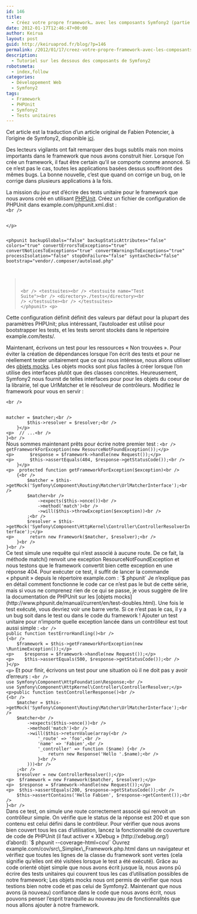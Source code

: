 ```yaml
---
id: 146
title:
  - Créez votre propre framework… avec les composants Symfony2 (partie 8)
date: 2012-01-17T12:46:47+00:00
author: Keirua
layout: post
guid: http://keiruaprod.fr/blog/?p=146
permalink: /2012/01/17/creez-votre-propre-framework-avec-les-composants-symfony2-partie-8/
description:
  - Tutoriel sur les dessous des composants de Symfony2
robotsmeta:
  - index,follow
categories:
  - Développement Web
  - Symfony2
tags:
  - Framework
  - PHPUnit
  - Symfony2
  - Tests unitaires
---
```

Cet article est la traduction d’un article original de Fabien Potencier, à l’origine de Symfony2, disponible [ici](http://fabien.potencier.org/article/57/create-your-own-framework-on-top-of-the-symfony2-components-part-8).

Des lecteurs vigilants ont fait remarquer des bugs subtils mais non moins importants dans le framework que nous avons construit hier. Lorsque l&rsquo;on crée un framework, il faut être certain qu&rsquo;il se comporte comme annoncé. Si ce n&rsquo;est pas le cas, toutes les applications basées dessus souffriront des mêmes bugs. La bonne nouvelle, c&rsquo;est que quand on corrige un bug, on le corrige dans plusieurs applications à la fois.

La mission du jour est d&rsquo;écrire des tests unitaire pour le framework que nous avons créé en utilisant [PHPUnit](http://www.phpunit.de/manual/current/en/index.html). Créez un fichier de configuration de PHPUnit dans example.com/phpunit.xml.dist :  
<code lang="xml">&lt;br />
<?xml version="1.0" encoding="UTF-8"?>&lt;/p>
&lt;phpunit backupGlobals="false"
		 backupStaticAttributes="false"
		 colors="true"
		 convertErrorsToExceptions="true"
		 convertNoticesToExceptions="true"
		 convertWarningsToExceptions="true"
		 processIsolation="false"
		 stopOnFailure="false"
		 syntaxCheck="false"
		 bootstrap="vendor/.composer/autoload.php"
>&lt;br />
	&lt;testsuites>&lt;br />
		&lt;testsuite name="Test Suite">&lt;br />
			&lt;directory>./tests&lt;/directory>&lt;br />
		&lt;/testsuite>&lt;br />
	&lt;/testsuites>
&lt;/phpunit>
&lt;p></code>

  
<!--more-->

  
Cette configuration définit définit des valeurs par défaut pour la plupart des paramètres PHPUnit; plus intéressant, l&rsquo;autoloader est utilisé pour bootstrapper les tests, et les tests seront stockés dans le répertoire example.com/tests/.

Maintenant, écrivons un test pour les ressources « Non trouvées ». Pour éviter la création de dépendances lorsque l&rsquo;on écrit des tests et pour ne réellement tester unitairement que ce qui nous intéresse, nous allons utiliser des [objets mocks](http://www.phpunit.de/manual/current/en/test-doubles.html). Les objets mocks sont plus faciles à créer lorsque l&rsquo;on utilise des interfaces plutôt que des classes concrètes. Heureusement, Symfony2 nous fournit de telles interfaces pour pour les objets du coeur de la librairie, tel que UrlMatcher et le résolveur de contrôleurs. Modifiez le framework pour vous en servir :

<code lang="php">&lt;br />
<?php
// example.com/src/Simplex/Framework.php

namespace Simplex;

// ...

use Symfony\Component\Routing\Matcher\UrlMatcherInterface;
use Symfony\Component\HttpKernel\Controller\ControllerResolverInterface;

class Framework
{
	protected $matcher;
	protected $resolver;

	public function __construct(UrlMatcherInterface $matcher, ControllerResolverInterface $resolver)
	{
		$this->matcher = $matcher;&lt;br />
		$this->resolver = $resolver;&lt;br />
	}&lt;/p>
&lt;p>	// ...&lt;br />
}&lt;br />
</code>

Nous sommes maintenant prêts pour écrire notre premier test :

<code lang="php">&lt;br />
<?php

// example.com/tests/Simplex/Tests/FrameworkTest.php

namespace Simplex\Tests;

use Simplex\Framework;
use Symfony\Component\HttpFoundation\Request;
use Symfony\Component\Routing\Exception\ResourceNotFoundException;

class FrameworkTest extends \PHPUnit_Framework_TestCase
{
	public function testNotFoundHandling()
	{
		$framework = $this->getFrameworkForException(new ResourceNotFoundException());&lt;/p>
&lt;p>		$response = $framework->handle(new Request());&lt;/p>
&lt;p>		$this->assertEquals(404, $response->getStatusCode());&lt;br />
	}&lt;/p>
&lt;p>	protected function getFrameworkForException($exception)&lt;br />
	{&lt;br />
		$matcher = $this->getMock('Symfony\Component\Routing\Matcher\UrlMatcherInterface');&lt;br />
		$matcher&lt;br />
			->expects($this->once())&lt;br />
			->method('match')&lt;br />
			->will($this->throwException($exception))&lt;br />
		;&lt;br />
		$resolver = $this->getMock('Symfony\Component\HttpKernel\Controller\ControllerResolverInterface');&lt;/p>
&lt;p>		return new Framework($matcher, $resolver);&lt;br />
	}&lt;br />
}&lt;br />
</code>

Ce test simule une requête qui n&rsquo;est associé à aucune route. De ce fait, la méthode match() renvoit une exception ResourceNotFoundException et nous testons que le framework convertit bien cette exception en une réponse 404.

Pour exécuter ce test, il suffit de lancer la commande « phpunit » depuis le répertoire example.com :

`$ phpunit`

Je n&rsquo;explique pas en détail comment fonctionne le code car ce n&rsquo;est pas le but de cette série, mais si vous ne comprenez rien de ce qui se passe, je vous suggère de lire la documentation de PHPUnit sur les [objets mocks](http://www.phpunit.de/manual/current/en/test-doubles.html).

Une fois le test exécuté, vous devriez voir une barre verte. Si ce n&rsquo;est pas le cas, il y a un bug soit dans le test ou dans le code du framework !

Ajouter un test unitaire pour n&rsquo;importe quelle exception lancée dans un contrôlleur est tout aussi simple :

<code lang="php">&lt;br />
public function testErrorHandling()&lt;br />
{&lt;br />
    $framework = $this->getFrameworkForException(new \RuntimeException());&lt;/p>
&lt;p>    $response = $framework->handle(new Request());&lt;/p>
&lt;p>    $this->assertEquals(500, $response->getStatusCode());&lt;br />
}&lt;/p>
&lt;p></code>  
Et pour finir, écrivons un test pour une situation où il ne doit pas y avoir d&rsquo;erreurs :

<code lang="php">&lt;br />
use Symfony\Component\HttpFoundation\Response;&lt;br />
use Symfony\Component\HttpKernel\Controller\ControllerResolver;&lt;/p>
&lt;p>public function testControllerResponse()&lt;br />
{&lt;br />
	$matcher = $this->getMock('Symfony\Component\Routing\Matcher\UrlMatcherInterface');&lt;br />
	$matcher&lt;br />
		->expects($this->once())&lt;br />
		->method('match')&lt;br />
		->will($this->returnValue(array(&lt;br />
			'_route' => 'foo',&lt;br />
			'name' => 'Fabien',&lt;br />
			'_controller' => function ($name) {&lt;br />
				return new Response('Hello '.$name);&lt;br />
			}&lt;br />
		)))&lt;br />
	;&lt;br />
	$resolver = new ControllerResolver();&lt;/p>
&lt;p>	$framework = new Framework($matcher, $resolver);&lt;/p>
&lt;p>	$response = $framework->handle(new Request());&lt;/p>
&lt;p>	$this->assertEquals(200, $response->getStatusCode());&lt;br />
	$this->assertContains('Hello Fabien', $response->getContent());&lt;br />
}&lt;br />
</code>

Dans ce test, on simule une route correctement associé qui renvoit un contrôlleur simple. On vérifie que le status de la réponse est 200 et que son contenu est celui défini dans le contrôleur.

Pour vérifier que nous avons bien couvert tous les cas d&rsquo;utilisation, lancez la fonctionnalité de couverture de code de PHPUnit (il faut activer « XDebug » (http://xdebug.org/) d&rsquo;abord):

`$ phpunit --coverage-html=cov/`

Ouvrez example.com/cov/src\_Simplex\_Framework.php.html dans un navigateur et vérifiez que toutes les lignes de la classe du framework sont vertes (cela signifie qu&rsquo;elles ont été visitées lorsque le test a été exécuté).

Grâce au code orienté objet simple que nous avons écrit jusque là, nous avons pû écrire des tests unitaires qui couvrent tous les cas d&rsquo;utilisation possibles de notre framework; Les objets mocks nous ont permis de vérifier que nous testions bien notre code et pas celui de Symfony2.

Maintenant que nous avons (à nouveau) confiance dans le code que nous avons écrit, nous pouvons penser l&rsquo;esprit tranquille au nouveau jeu de fonctionnalités que nous allons ajouter à notre framework.